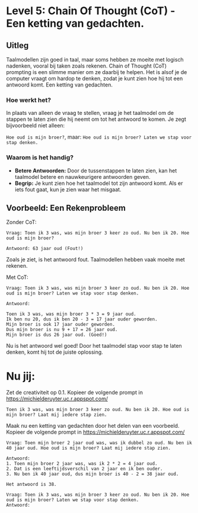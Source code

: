 # Level 5: Chain Of Thought (CoT) - Een ketting van gedachten.

## Uitleg
Taalmodellen zijn goed in taal, maar soms hebben ze moeite met logisch nadenken, vooral bij taken zoals rekenen. Chain of Thought (CoT) prompting is een slimme manier om ze daarbij te helpen. Het is alsof je de computer vraagt om hardop te denken, zodat je kunt zien hoe hij tot een antwoord komt. Een ketting van gedachten.

### Hoe werkt het?

In plaats van alleen de vraag te stellen, vraag je het taalmodel om de stappen te laten zien die hij neemt om tot het antwoord te komen. Je zegt bijvoorbeeld niet alleen:

`Hoe oud is mijn broer?`, maar: `Hoe oud is mijn broer? Laten we stap voor stap denken.`

### Waarom is het handig?

- **Betere Antwoorden:** Door de tussenstappen te laten zien, kan het taalmodel betere en nauwkeurigere antwoorden geven.
- **Begrip:** Je kunt zien hoe het taalmodel tot zijn antwoord komt. Als er iets fout gaat, kun je zien waar het misgaat.

## Voorbeeld: Een Rekenprobleem

Zonder CoT:

```
Vraag: Toen ik 3 was, was mijn broer 3 keer zo oud. Nu ben ik 20. Hoe oud is mijn broer?

Antwoord: 63 jaar oud (Fout!)
```


Zoals je ziet, is het antwoord fout. Taalmodellen hebben vaak moeite met rekenen.

Met CoT:

```
Vraag: Toen ik 3 was, was mijn broer 3 keer zo oud. Nu ben ik 20. Hoe oud is mijn broer? Laten we stap voor stap denken.

Antwoord:

Toen ik 3 was, was mijn broer 3 * 3 = 9 jaar oud.
Ik ben nu 20, dus ik ben 20 - 3 = 17 jaar ouder geworden.
Mijn broer is ook 17 jaar ouder geworden.
Dus mijn broer is nu 9 + 17 = 26 jaar oud.
Mijn broer is dus 26 jaar oud. (Goed!)
```

Nu is het antwoord wel goed! Door het taalmodel stap voor stap te laten denken, komt hij tot de juiste oplossing.

# Nu jij:
Zet de creativiteit op 0.1.
Kopieer de volgende prompt in https://michielderuyter.uc.r.appspot.com/

    Toen ik 3 was, was mijn broer 3 keer zo oud. Nu ben ik 20. Hoe oud is mijn broer? Laat mij iedere stap zien.

Maak nu een ketting van gedachten door het delen van een voorbeeld. 
Kopieer de volgende prompt in https://michielderuyter.uc.r.appspot.com/

    Vraag: Toen mijn broer 2 jaar oud was, was ik dubbel zo oud. Nu ben ik 40 jaar oud. Hoe oud is mijn broer? Laat mij iedere stap zien.

    Antwoord:
    1. Toen mijn broer 2 jaar was, was ik 2 * 2 = 4 jaar oud.
    2. Dat is een leeftijdsverschil van 2 jaar en ik ben ouder.
    3. Nu ben ik 40 jaar oud, dus mijn broer is 40 - 2 = 38 jaar oud.
    
    Het antwoord is 38.

    Vraag: Toen ik 3 was, was mijn broer 3 keer zo oud. Nu ben ik 20. Hoe oud is mijn broer? Laten we stap voor stap denken.
    Antwoord: